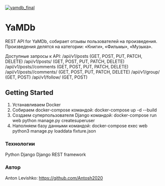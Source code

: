 [![yamdb_final](https://github.com/Antosh2020/yamdb_final/workflows/yamdb_workflow/badge.svg?branch=master)](https://github.com/Antosh2020/yamdb_final/actions)

# YaMDb

REST API for YaMDb, собирает отзывы пользователей на произведения.
Произведения делятся на категории: «Книги», «Фильмы», «Музыка».

Доступные запросы к API:
/api/v1/posts (GET, POST, PUT, PATCH, DELETE)
/api/v1/posts/<id> (GET, POST, PUT, PATCH, DELETE)
/api/v1/posts/<id>/comments (GET, POST, PUT, PATCH, DELETE)
/api/v1/posts/<id>/comments/<id> (GET, POST, PUT, PATCH, DELETE)
/api/v1/group/ (GET, POST)
/api/v1/follow/ (GET, POST)

## Getting Started

1. Устанавливаем Docker
2. Собираем docker-compose командой:
    docker-compose up -d --build
3. Создаем суперпользователя Django командой:
    docker-compose run web python manage.py createsuperuser
4. Наполняем базу данными командой:
    docker-compose exec web python3 manage.py loaddata fixture.json

### Технологии
Python
Django
Django REST framework

### Автор
Anton Levishko: https://github.com/Antosh2020


